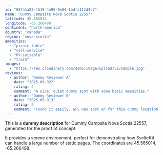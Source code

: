 ```yaml
---
id: "887a1a88-f519-4a98-9e04-1bdfa112d4c7"
name: "Dummy Campsite Nova Scotia 22557"
latitude: 45.565014
longitude: -65.266498
continent: "north-america"
country: "canada"
region: "nova-scotia"
amenities:
  - "picnic-table"
  - "cell-service"
  - "RV-suitable"
  - "trash"
images:
  - "https://res.cloudinary.com/demo/image/upload/v1/sample.jpg"
reviews:
  - author: "Dummy Reviewer A"
    date: "2025-09-022"
    rating: 4
    comment: "A nice, quiet dummy spot with some basic amenities."
  - author: "Dummy Reviewer B"
    date: "2025-05-013"
    rating: 2
    comment: "Found it easily. GPS was spot on for this dummy location."
---
```


This is a **dummy description** for Dummy Campsite Nova Scotia 22557, generated for the proof of concept.

It provides a serene environment, perfect for demonstrating how SvelteKit can handle a large number of static pages. The coordinates are 45.565014, -65.266498.
